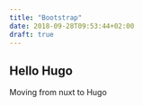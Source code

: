```yaml
---
title: "Bootstrap"
date: 2018-09-28T09:53:44+02:00
draft: true
---
```


Hello Hugo
----------

Moving from nuxt to Hugo
